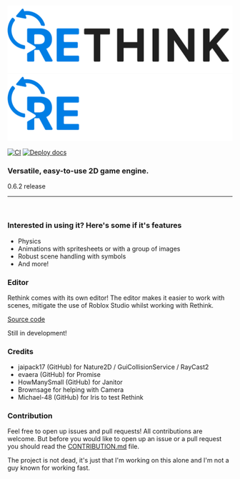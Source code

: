 <p align="center">
  <img height=150 src="./assets/full_dark.png#gh-light-mode-only">
  <img height=150 src="./assets/full_light.png#gh-dark-mode-only">

  [![CI](https://github.com/jammees/Rethink-Engine/actions/workflows/ci.yaml/badge.svg)](https://github.com/jammees/Rethink-Engine/actions/workflows/ci.yaml)
  [![Deploy docs](https://github.com/jammees/Rethink-Engine/actions/workflows/deploy_docs.yaml/badge.svg)](https://github.com/jammees/Rethink-Engine/actions/workflows/deploy_docs.yaml)
</p>

<h3><strong>Versatile, easy-to-use 2D game engine</strong>.</h3>
0.6.2 release

<hr>
<br>

<h3>Interested in using it? Here's some if it's features</h3>

- Physics
- Animations with spritesheets or with a group of images
- Robust scene handling with symbols
- And more!

<h3>Editor</h3>

Rethink comes with its own editor!
The editor makes it easier to work with scenes, mitigate the use of Roblox Studio whilst
working with Rethink.

[Source code](https://github.com/jammees/rethink-editor)

Still in development!

<h3>Credits</h3>

- jaipack17 (GitHub) for Nature2D / GuiCollisionService / RayCast2
- evaera (GitHub) for Promise
- HowManySmall (GitHub) for Janitor
- Brownsage for helping with Camera
- Michael-48 (GitHub) for Iris to test Rethink

<h3>Contribution</h3>

Feel free to open up issues and pull requests! All contributions are welcome.
But before you would like to open up an issue or a pull request you should read the [CONTRIBUTION.md](https://github.com/jammees/Rethink-Game-Engine-2D/blob/main/CONTRIBUTION.md) file.

The project is not dead, it's just that I'm working on this alone and I'm not a guy known for working fast.

